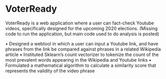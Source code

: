 # VoterReady
VoterReady is a web application where a user can fact-check Youtube videos, specifically designed for the upcoming 2020 elections. (Missing code to run the application, but main code used to do analysis is posted)

•	Designed a webtool in which a user can input a Youtube link, and have phrases from the link be compared against phrases in a related Wikipedia article
•	Instituted Sklearn’s count vectorizer to tokenize the count of the most prevalent words appearing in the Wikipedia and Youtube links
•	Formulated a mathematical algorithm to calculate a similarity score that represents the validity of the video phrase

